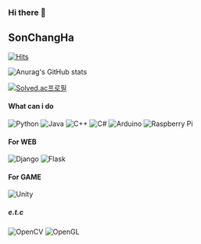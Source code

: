 ### Hi there 👋

## SonChangHa


[![Hits](https://hits.seeyoufarm.com/api/count/incr/badge.svg?url=https%3A%2F%2Fgithub.com%2FSonChangHa%2Fhit-counter&count_bg=%2379C83D&title_bg=%23555555&icon=&icon_color=%23E7E7E7&title=hits&edge_flat=false)](https://hits.seeyoufarm.com)

![Anurag's GitHub stats](https://github-readme-stats.vercel.app/api?username=SonChangHa&&show_icons=true&theme=radical)

[![Solved.ac프로필](http://mazassumnida.wtf/api/v2/generate_badge?boj=jjang00198)](https://solved.ac/jjang00198)

#### What can i do
![Python](https://img.shields.io/badge/python-3670A0?style=for-the-badge&logo=python&logoColor=ffdd54) 	![Java](https://img.shields.io/badge/java-%23ED8B00.svg?style=for-the-badge&logo=java&logoColor=white) ![C++](https://img.shields.io/badge/c++-%2300599C.svg?style=for-the-badge&logo=c%2B%2B&logoColor=white) ![C#](https://img.shields.io/badge/c%23-%23239120.svg?style=for-the-badge&logo=c-sharp&logoColor=white)
![Arduino](https://img.shields.io/badge/-Arduino-00979D?style=for-the-badge&logo=Arduino&logoColor=white) ![Raspberry Pi](https://img.shields.io/badge/-RaspberryPi-C51A4A?style=for-the-badge&logo=Raspberry-Pi)

#### For WEB
![Django](https://img.shields.io/badge/django-%23092E20.svg?style=for-the-badge&logo=django&logoColor=white) 	![Flask](https://img.shields.io/badge/flask-%23000.svg?style=for-the-badge&logo=flask&logoColor=white)

#### For GAME
![Unity](https://img.shields.io/badge/unity-%23000000.svg?style=for-the-badge&logo=unity&logoColor=white)

##### e.t.c
![OpenCV](https://img.shields.io/badge/opencv-%23white.svg?style=for-the-badge&logo=opencv&logoColor=white) ![OpenGL](https://img.shields.io/badge/OpenGL-%23FFFFFF.svg?style=for-the-badge&logo=opengl)

<!--
**SonChangHa/SonChangHa** is a ✨ _special_ ✨ repository because its `README.md` (this file) appears on your GitHub profile.

Here are some ideas to get you started:

- 🔭 I’m currently working on ...
- 🌱 I’m currently learning ...
- 👯 I’m looking to collaborate on ...
- 🤔 I’m looking for help with ...
- 💬 Ask me about ...
- 📫 How to reach me: ...
- 😄 Pronouns: ...
- ⚡ Fun fact: ...
-->
